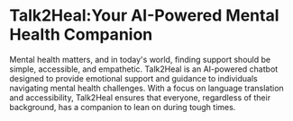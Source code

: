 # Talk2Heal:Your AI-Powered Mental Health Companion
Mental health matters, and in today's world, finding support should be simple, accessible, and empathetic. Talk2Heal is an AI-powered chatbot designed to provide emotional support and guidance to individuals navigating mental health challenges. With a focus on language translation and accessibility, Talk2Heal ensures that everyone, regardless of their background, has a companion to lean on during tough times.

